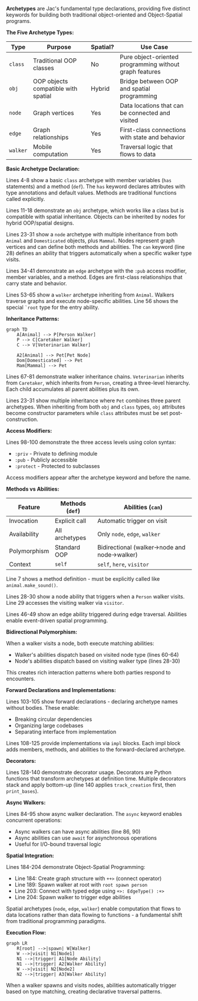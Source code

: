 **Archetypes** are Jac's fundamental type declarations, providing five distinct keywords for building both traditional object-oriented and Object-Spatial programs.

**The Five Archetype Types:**

| Type | Purpose | Spatial? | Use Case |
|------|---------|----------|----------|
| `class` | Traditional OOP classes | No | Pure object-oriented programming without graph features |
| `obj` | OOP objects compatible with spatial | Hybrid | Bridge between OOP and spatial programming |
| `node` | Graph vertices | Yes | Data locations that can be connected and visited |
| `edge` | Graph relationships | Yes | First-class connections with state and behavior |
| `walker` | Mobile computation | Yes | Traversal logic that flows to data |

**Basic Archetype Declaration:**

Lines 4-8 show a basic `class` archetype with member variables (`has` statements) and a method (`def`). The `has` keyword declares attributes with type annotations and default values. Methods are traditional functions called explicitly.

Lines 11-18 demonstrate an `obj` archetype, which works like a class but is compatible with spatial inheritance. Objects can be inherited by nodes for hybrid OOP/spatial designs.

Lines 23-31 show a `node` archetype with multiple inheritance from both `Animal` and `Domesticated` objects, plus `Mammal`. Nodes represent graph vertices and can define both methods and abilities. The `can` keyword (line 28) defines an ability that triggers automatically when a specific walker type visits.

Lines 34-41 demonstrate an `edge` archetype with the `:pub` access modifier, member variables, and a method. Edges are first-class relationships that carry state and behavior.

Lines 53-65 show a `walker` archetype inheriting from `Animal`. Walkers traverse graphs and execute node-specific abilities. Line 56 shows the special `` `root `` type for the entry ability.

**Inheritance Patterns:**

```mermaid
graph TD
    A[Animal] --> P[Person Walker]
    P --> C[Caretaker Walker]
    C --> V[Veterinarian Walker]

    A2[Animal] --> Pet[Pet Node]
    Dom[Domesticated] --> Pet
    Mam[Mammal] --> Pet
```

Lines 67-81 demonstrate walker inheritance chains. `Veterinarian` inherits from `Caretaker`, which inherits from `Person`, creating a three-level hierarchy. Each child accumulates all parent abilities plus its own.

Lines 23-31 show multiple inheritance where `Pet` combines three parent archetypes. When inheriting from both `obj` and `class` types, `obj` attributes become constructor parameters while `class` attributes must be set post-construction.

**Access Modifiers:**

Lines 98-100 demonstrate the three access levels using colon syntax:
- `:priv` - Private to defining module
- `:pub` - Publicly accessible
- `:protect` - Protected to subclasses

Access modifiers appear after the archetype keyword and before the name.

**Methods vs Abilities:**

| Feature | Methods (`def`) | Abilities (`can`) |
|---------|----------------|-------------------|
| Invocation | Explicit call | Automatic trigger on visit |
| Availability | All archetypes | Only `node`, `edge`, `walker` |
| Polymorphism | Standard OOP | Bidirectional (walker→node and node→walker) |
| Context | `self` | `self`, `here`, `visitor` |

Line 7 shows a method definition - must be explicitly called like `animal.make_sound()`.

Lines 28-30 show a node ability that triggers when a `Person` walker visits. Line 29 accesses the visiting walker via `visitor`.

Lines 46-49 show an edge ability triggered during edge traversal. Abilities enable event-driven spatial programming.

**Bidirectional Polymorphism:**

When a walker visits a node, both execute matching abilities:
- Walker's abilities dispatch based on visited node type (lines 60-64)
- Node's abilities dispatch based on visiting walker type (lines 28-30)

This creates rich interaction patterns where both parties respond to encounters.

**Forward Declarations and Implementations:**

Lines 103-105 show forward declarations - declaring archetype names without bodies. These enable:
- Breaking circular dependencies
- Organizing large codebases
- Separating interface from implementation

Lines 108-125 provide implementations via `impl` blocks. Each impl block adds members, methods, and abilities to the forward-declared archetype.

**Decorators:**

Lines 128-140 demonstrate decorator usage. Decorators are Python functions that transform archetypes at definition time. Multiple decorators stack and apply bottom-up (line 140 applies `track_creation` first, then `print_bases`).

**Async Walkers:**

Lines 84-95 show async walker declaration. The `async` keyword enables concurrent operations:
- Async walkers can have async abilities (line 86, 90)
- Async abilities can use `await` for asynchronous operations
- Useful for I/O-bound traversal logic

**Spatial Integration:**

Lines 184-204 demonstrate Object-Spatial Programming:
- Line 184: Create graph structure with `++>` (connect operator)
- Line 189: Spawn walker at root with `root spawn person`
- Line 203: Connect with typed edge using `+>: EdgeType() :+>`
- Line 204: Spawn walker to trigger edge abilities

Spatial archetypes (`node`, `edge`, `walker`) enable computation that flows to data locations rather than data flowing to functions - a fundamental shift from traditional programming paradigms.

**Execution Flow:**

```mermaid
graph LR
    R[root] -->|spawn| W[Walker]
    W -->|visit| N1[Node1]
    N1 -->|trigger| A1[Node Ability]
    N1 -->|trigger| A2[Walker Ability]
    W -->|visit| N2[Node2]
    N2 -->|trigger| A3[Walker Ability]
```

When a walker spawns and visits nodes, abilities automatically trigger based on type matching, creating declarative traversal patterns.

